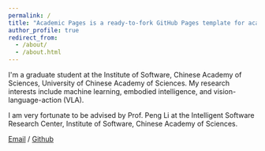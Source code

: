 ```yaml
---
permalink: /
title: "Academic Pages is a ready-to-fork GitHub Pages template for academic personal websites"
author_profile: true
redirect_from: 
  - /about/
  - /about.html
---
```


I'm a graduate student at the Institute of Software, Chinese Academy of Sciences, University of Chinese Academy of Sciences. My research interests include machine learning, embodied intelligence, and vision-language-action (VLA).

I am very fortunate to be advised by Prof. Peng Li at the Intelligent Software Research Center, Institute of Software, Chinese Academy of Sciences.

[Email](zenghaishan24@mails.ucas.ac.cn) / [Github](https://159357zeng.github.io/)
